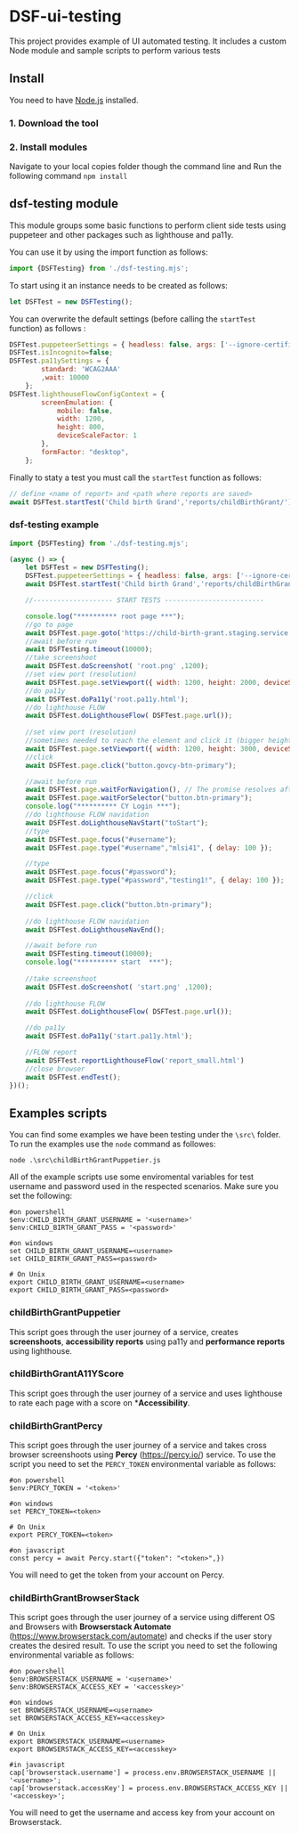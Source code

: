 # DSF-ui-testing

This project provides example of UI automated testing. It includes a custom Node module and sample scripts to perform various tests

## Install

You need to have [Node.js](https://nodejs.org/en/) installed.

### 1. Download the tool

### 2. Install modules

Navigate to your local copies folder though the command line and Run the following command `npm install`

## dsf-testing module

This module groups some basic functions to perform client side tests using puppeteer and other packages such as lighthouse and pa11y.

You can use it by using the import function as follows:

```js
import {DSFTesting} from './dsf-testing.mjs';
```

To start using it an instance needs to be created as follows: 

```js
let DSFTest = new DSFTesting();
```

You can overwrite the default settings (before calling the `startTest` function) as follows :

```js
DSFTest.puppeteerSettings = { headless: false, args: ['--ignore-certificate-errors'], slowMo: 0 };
DSFTest.isIncognito=false;
DSFTest.pa11ySettings = {
        standard: 'WCAG2AAA'
        ,wait: 10000
    };
DSFTest.lighthouseFlowConfigContext = {
        screenEmulation: {
            mobile: false,
            width: 1200,
            height: 800,
            deviceScaleFactor: 1
        },
        formFactor: "desktop",
    };
```

Finally to staty a test you must call the `startTest` function as follows:

```js
// define <name of report> and <path where reports are saved>
await DSFTest.startTest('Child birth Grand','reports/childBirthGrant/');
```

### dsf-testing example

```js 
import {DSFTesting} from './dsf-testing.mjs';

(async () => {
    let DSFTest = new DSFTesting();
    DSFTest.puppeteerSettings = { headless: false, args: ['--ignore-certificate-errors'], slowMo: 0 };
    await DSFTest.startTest('Child birth Grand','reports/childBirthGrant/');

    //-------------------- START TESTS -------------------------

    console.log("********** root page ***");
    //go to page
    await DSFTest.page.goto('https://child-birth-grant.staging.service.gov.cy/', { waitUntil: 'networkidle0', });
    //await before run
    await DSFTesting.timeout(10000);
    //take screenshoot
    await DSFTest.doScreenshot( 'root.png' ,1200);
    //set view port (resolution)
    await DSFTest.page.setViewport({ width: 1200, height: 2000, deviceScaleFactor: 1, });
    //do pa11y
    await DSFTest.doPa11y('root.pa11y.html');
    //do lighthouse FLOW
    await DSFTest.doLighthouseFlow( DSFTest.page.url());
    
    //set view port (resolution)
    //sometimes needed to reach the element and click it (bigger height)
    await DSFTest.page.setViewport({ width: 1200, height: 3000, deviceScaleFactor: 1, });
    //click
    await DSFTest.page.click("button.govcy-btn-primary");

    //await before run
    await DSFTest.page.waitForNavigation(), // The promise resolves after navigation has finished
    await DSFTest.page.waitForSelector("button.btn-primary");
    console.log("********** CY Login ***");
    //do lighthouse FLOW navidation
    await DSFTest.doLighthouseNavStart("toStart");
    //type
    await DSFTest.page.focus("#username");
    await DSFTest.page.type("#username","mlsi41", { delay: 100 });

    //type
    await DSFTest.page.focus("#password");
    await DSFTest.page.type("#password","testing1!", { delay: 100 });

    //click
    await DSFTest.page.click("button.btn-primary");
    
    //do lighthouse FLOW navidation
    await DSFTest.doLighthouseNavEnd();

    //await before run
    await DSFTesting.timeout(10000);
    console.log("********** start  ***");
    
    //take screenshoot
    await DSFTest.doScreenshot( 'start.png' ,1200);
   
    //do lighthouse FLOW
    await DSFTest.doLighthouseFlow( DSFTest.page.url());

    //do pa11y
    await DSFTest.doPa11y('start.pa11y.html');

    //FLOW report
    await DSFTest.reportLighthouseFlow('report_small.html')
    //close browser
    await DSFTest.endTest();
})();

```

## Examples scripts

You can find some examples we have been testing under the `\src\` folder. To run the examples use the `node` command as followes: 

```shell
node .\src\childBirthGrantPuppetier.js   
```

All of the example scripts use some enviromental variables for test username and password used in the respected scenarios. Make sure you set the following:

```shell
#on powershell
$env:CHILD_BIRTH_GRANT_USERNAME = '<username>'
$env:CHILD_BIRTH_GRANT_PASS = '<password>'

#on windows
set CHILD_BIRTH_GRANT_USERNAME=<username> 
set CHILD_BIRTH_GRANT_PASS=<password> 

# On Unix 
export CHILD_BIRTH_GRANT_USERNAME=<username>
export CHILD_BIRTH_GRANT_PASS=<password>

```

### childBirthGrantPuppetier

This script goes through the user journey of a service, creates **screenshoots**, **accessibility reports** using pa11y and **performance reports** using lighthouse.

### childBirthGrantA11YScore

This script goes through the user journey of a service and uses lighthouse to rate each page with a score on ***Accessibility**.

### childBirthGrantPercy

This script goes through the user journey of a service and takes cross browser screenshoots using **Percy** (https://percy.io/) service. To use the script you need to set the `PERCY_TOKEN` environmental variable as follows:

```shell
#on powershell
$env:PERCY_TOKEN = '<token>'

#on windows
set PERCY_TOKEN=<token> 

# On Unix 
export PERCY_TOKEN=<token>

#on javascript
const percy = await Percy.start({"token": "<token>",})
```

You will need to get the token from your account on Percy.

### childBirthGrantBrowserStack

This script goes through the user journey of a service using different OS and Browsers with  **Browserstack Automate** (https://www.browserstack.com/automate) and checks if the user story creates the desired result. To use the script you need to set the following environmental variable as follows:

```shell
#on powershell
$env:BROWSERSTACK_USERNAME = '<username>'
$env:BROWSERSTACK_ACCESS_KEY = '<accesskey>'

#on windows
set BROWSERSTACK_USERNAME=<username>
set BROWSERSTACK_ACCESS_KEY=<accesskey>

# On Unix 
export BROWSERSTACK_USERNAME=<username>
export BROWSERSTACK_ACCESS_KEY=<accesskey>

#in javascript
cap['browserstack.username'] = process.env.BROWSERSTACK_USERNAME || '<username>';
cap['browserstack.accessKey'] = process.env.BROWSERSTACK_ACCESS_KEY || '<accesskey>';

```

You will need to get the username and access key from your account on Browserstack.